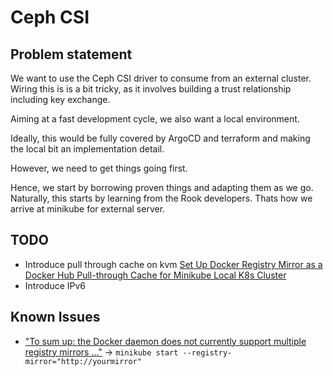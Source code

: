 # Ceph CSI

## Problem statement

We want to use the Ceph CSI driver to consume from an external cluster. Wiring this is is a bit tricky, as it involves building a trust relationship including key exchange.

Aiming at a fast development cycle, we also want a local environment.

Ideally, this would be fully covered by ArgoCD and terraform and making the local bit an implementation detail.

However, we need to get things going first.

Hence, we start by borrowing proven things and adapting them as we go. Naturally, this starts by learning from the Rook developers. Thats how we arrive at minikube for external server.

## TODO

- Introduce pull through cache on kvm [Set Up Docker Registry Mirror as a Docker Hub Pull-through Cache for Minikube Local K8s Cluster](https://itnext.io/set-up-docker-registry-mirror-as-a-docker-hub-pull-through-cache-for-minikube-local-k8s-cluster-1874ade89341)
- Introduce IPv6

## Known Issues

- ["To sum up: the Docker daemon does not currently support multiple registry mirrors ..."](https://blog.alexellis.io/how-to-configure-multiple-docker-registry-mirrors/) -> `minikube start --registry-mirror="http://yourmirror"`
